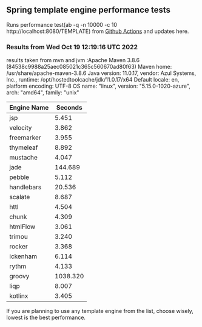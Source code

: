 
<script async src="//pagead2.googlesyndication.com/pagead/js/adsbygoogle.js"></script>
<script>
    (adsbygoogle = window.adsbygoogle || []).push({
         google_ad_client: "ca-pub-7118095690658891",
         enable_page_level_ads: true
    });
</script>

## Spring template engine performance tests

Runs performance test(ab -q -n 10000 -c 10 http://localhost:8080/TEMPLATE) from [Github Actions](https://github.com/ozkanpakdil/spring-comparing-template-engines/actions) and updates here.

### Results from Wed Oct 19 12:19:16 UTC 2022
results taken from mvn and jvm :Apache Maven 3.8.6 (84538c9988a25aec085021c365c560670ad80f63)
Maven home: /usr/share/apache-maven-3.8.6
Java version: 11.0.17, vendor: Azul Systems, Inc., runtime: /opt/hostedtoolcache/jdk/11.0.17/x64
Default locale: en, platform encoding: UTF-8
OS name: "linux", version: "5.15.0-1020-azure", arch: "amd64", family: "unix"

|Engine Name | Seconds|
|------------|--------|
|jsp | 5.451|
|velocity | 3.862|
|freemarker | 3.955|
|thymeleaf | 8.892|
|mustache | 4.047|
|jade | 144.689|
|pebble | 5.112|
|handlebars | 20.536|
|scalate | 8.687|
|httl | 4.504|
|chunk | 4.309|
|htmlFlow | 3.061|
|trimou | 3.240|
|rocker | 3.368|
|ickenham | 6.114|
|rythm | 4.133|
|groovy | 1038.320|
|liqp | 8.007|
|kotlinx | 3.405|

If you are planning to use any template engine from the list, choose wisely, lowest is the best performance.

<div id="disqus_thread"></div>
<script type="text/javascript">
    /* * * CONFIGURATION VARIABLES * * */
    var disqus_shortname = 'ozkanpakdil';
    
    /* * * DON'T EDIT BELOW THIS LINE * * */
    (function() {
        var dsq = document.createElement('script'); dsq.type = 'text/javascript'; dsq.async = true;
        dsq.src = '//' + disqus_shortname + '.disqus.com/embed.js';
        (document.getElementsByTagName('head')[0] || document.getElementsByTagName('body')[0]).appendChild(dsq);
    })();
</script>

